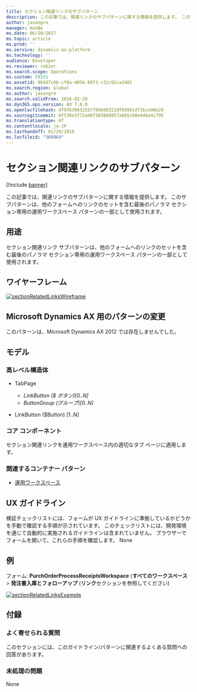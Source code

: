 ```yaml
---
title: セクション関連リンクのサブパターン
description: この記事では、関連リンクのサブパターンに関する情報を提供します。 このサブパターンは、他のフォームへのリンクのセットを含む最後のパノラマ セクション専用の運用ワークスペース パターンの一部として使用されます。
author: jasongre
manager: AnnBe
ms.date: 06/20/2017
ms.topic: article
ms.prod: ''
ms.service: dynamics-ax-platform
ms.technology: ''
audience: Developer
ms.reviewer: robinr
ms.search.scope: Operations
ms.custom: 29331
ms.assetid: 984d7c6b-cf0a-4056-88f3-c32c92ca3401
ms.search.region: Global
ms.author: jasongre
ms.search.validFrom: 2016-02-28
ms.dyn365.ops.version: AX 7.0.0
ms.openlocfilehash: d797b366325b77046d8322df69981df3bce90e29
ms.sourcegitcommit: 0f530e5f72a40f383868957a6b5cb0e446e4c795
ms.translationtype: HT
ms.contentlocale: ja-JP
ms.lasthandoff: 01/29/2019
ms.locfileid: "369964"
---
```

# <a name="section-related-links-subpattern"></a>セクション関連リンクのサブパターン

[!include [banner](../includes/banner.md)]

この記事では、関連リンクのサブパターンに関する情報を提供します。 このサブパターンは、他のフォームへのリンクのセットを含む最後のパノラマ セクション専用の運用ワークスペース パターンの一部として使用されます。

<a name="usage"></a>用途
-----

セクション関連リンク サブパターンは、他のフォームへのリンクのセットを含む最後のパノラマ セクション専用の運用ワークスペース パターンの一部として使用されます。

## <a name="wireframe"></a>ワイヤーフレーム
[![sectionRelatedLinksWireframe](./media/sectionrelatedlinkswireframe.png)](./media/sectionrelatedlinkswireframe.png)

## <a name="pattern-changes-for-microsoft-dynamics-ax"></a>Microsoft Dynamics AX 用のパターンの変更
このパターンは、Microsoft Dynamics AX 2012 では存在しませんでした。

## <a name="model"></a>モデル
### <a name="high-level-structure"></a>高レベル構造体

- TabPage

    - *LinkButton ($ ボタン)\[0..N\]*
    - *ButtonGroup (グループ)\[0..N\]*

- LinkButton ($Button) \[1..N\]

### <a name="core-components"></a>コア コンポーネント

セクション関連リンクを運用ワークスペース内の適切なタブ ページに適用します。

### <a name="related-container-patterns"></a>関連するコンテナー パターン

-   [運用ワークスペース](workspace-form-pattern.md)

## <a name="ux-guidelines"></a>UX ガイドライン
検証チェックリストには、フォームが UX ガイドラインに準拠しているかどうかを手動で確認する手順が示されています。 このチェックリストには、開発環境を通じて自動的に実施されるガイドラインは含まれていません。 ブラウザーでフォームを開いて、これらの手順を確認します。 None

## <a name="examples"></a>例
フォーム: **PurchOrderProcessReceiptsWorkspace** (**すべてのワークスペース** &gt; **発注書入庫とフォローアップ** (**リンク**セクションを参照してください) 

[![sectionRelatedLinksExample](./media/sectionrelatedlinksexample.png)](./media/sectionrelatedlinksexample.png)

## <a name="appendix"></a>付録
### <a name="frequently-asked-questions"></a>よく寄せられる質問

このセクションには、このガイドライン/パターンに関連するよくある質問への回答があります。

### <a name="open-issues"></a>未処理の問題

None
